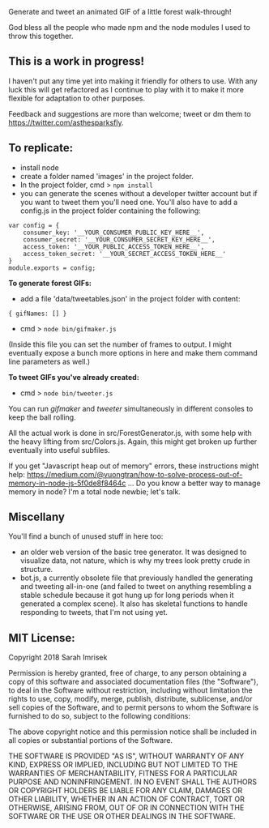 
Generate and tweet an animated GIF of a little forest walk-through!

God bless all the people who made npm and the node modules I used to throw this together.

## This is a work in progress!

I haven't put any time yet into making it friendly for others to use.  With any luck this will get refactored as I continue to play with it to make it more flexible for adaptation to other purposes.

Feedback and suggestions are more than welcome; tweet or dm them to https://twitter.com/asthesparksfly.

## To replicate:
- install node
- create a folder named 'images' in the project folder.
- In the project folder, cmd > `npm install`
- you can generate the scenes without a developer twitter account but if you want to tweet them you'll need one.  You'll also have to add a config.js in the project folder containing the following:

```
var config = {
    consumer_key: '__YOUR_CONSUMER_PUBLIC_KEY_HERE__',
    consumer_secret: '__YOUR_CONSUMER_SECRET_KEY_HERE__',
    access_token: '__YOUR_PUBLIC_ACCESS_TOKEN_HERE__',
    access_token_secret: '__YOUR_SECRET_ACCESS_TOKEN_HERE__'
}
module.exports = config;
```

**To generate forest GIFs:**
- add a file 'data/tweetables.json' in the project folder with content:
```
{ gifNames: [] }
```
- cmd > `node bin/gifmaker.js`

 (Inside this file you can set the number of frames to output.  I might eventually expose a bunch more options in here and make them command line parameters as well.)

**To tweet GIFs you've already created:**
- cmd > `node bin/tweeter.js`

You can run *gifmaker* and *tweeter* simultaneously in different consoles to keep the ball rolling.

All the actual work is done in src/ForestGenerator.js, with some help with the heavy lifting from src/Colors.js.  Again, this might get broken up further eventually into useful subfiles.


If you get "Javascript heap out of memory" errors, these instructions might help:
https://medium.com/@vuongtran/how-to-solve-process-out-of-memory-in-node-js-5f0de8f8464c
 ... Do you know a better way to manage memory in node?  I'm a total node newbie; let's talk.

## Miscellany

You'll find a bunch of unused stuff in here too: 
- an older web version of the basic tree generator.  It was designed to visualize data, not nature, which is why my trees look pretty crude in structure. 
- bot.js, a currently obsolete file that previously handled the generating and tweeting all-in-one (and failed to tweet on anything resembling a stable schedule because it got hung up for long periods when it generated a complex scene).  It also has skeletal functions to handle responding to tweets, that I'm not using yet.


## MIT License:
Copyright 2018 Sarah Imrisek

Permission is hereby granted, free of charge, to any person obtaining a copy of this software and associated documentation files (the "Software"), to deal in the Software without restriction, including without limitation the rights to use, copy, modify, merge, publish, distribute, sublicense, and/or sell copies of the Software, and to permit persons to whom the Software is furnished to do so, subject to the following conditions:

The above copyright notice and this permission notice shall be included in all copies or substantial portions of the Software.

THE SOFTWARE IS PROVIDED "AS IS", WITHOUT WARRANTY OF ANY KIND, EXPRESS OR IMPLIED, INCLUDING BUT NOT LIMITED TO THE WARRANTIES OF MERCHANTABILITY, FITNESS FOR A PARTICULAR PURPOSE AND NONINFRINGEMENT. IN NO EVENT SHALL THE AUTHORS OR COPYRIGHT HOLDERS BE LIABLE FOR ANY CLAIM, DAMAGES OR OTHER LIABILITY, WHETHER IN AN ACTION OF CONTRACT, TORT OR OTHERWISE, ARISING FROM, OUT OF OR IN CONNECTION WITH THE SOFTWARE OR THE USE OR OTHER DEALINGS IN THE SOFTWARE.

